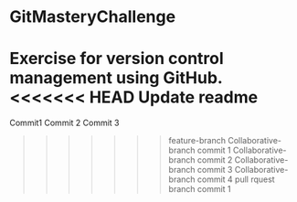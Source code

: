  # GitMasteryChallenge
Exercise for version control management using GitHub.
<<<<<<< HEAD
Update readme
=======
Commit1
Commit 2
Commit 3
>>>>>>> feature-branch
Collaborative-branch commit 1
Collaborative-branch commit 2
Collaborative-branch commit 3
Collaborative-branch commit 4
pull rquest branch commit 1
